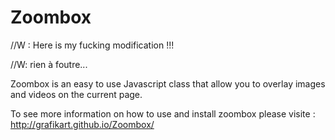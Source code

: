 Zoombox
=============
//W : Here is my fucking modification !!!

//W: rien à foutre...

Zoombox is an easy to use Javascript class that allow you to overlay images and videos on the current page.

To see more information on how to use and install zoombox please visite : http://grafikart.github.io/Zoombox/
